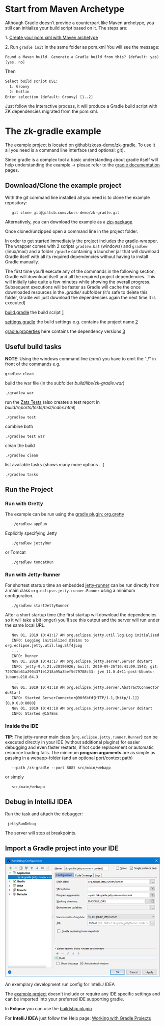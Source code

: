 

# Start from Maven Archetype

Although Gradle doesn't provide a counterpart like Maven archetype, you
still can initialize your build script based on it. The steps are:

1\. [Create your pom.xml with Maven archetype]({{site.baseurl}}/zk_installation_guide/create_and_run_your_first_zk_application_with_maven_archetype)

2\. Run `gradle init` in the same folder as pom.xml You will see the
message:

`Found a Maven build. Generate a Gradle build from this? (default: yes) [yes, no]`

Then

`Select build script DSL:`  
`  1: Groovy`  
`  2: Kotlin`  
`Enter selection (default: Groovy) [1..2]`

Just follow the interactive process, it will produce a Gradle build
script with ZK dependencies migrated from the pom.xml.

# The zk-gradle example

The example project is located on
[github/zkoss-demo/zk-gradle](https://github.com/zkoss-demo/zk-gradle).
To use it all you need is a command line interface (and optional: git).

Since gradle is a complex tool a basic understanding about gradle itself
will help understanding the example -\> please refer to the [gradle documentation](https://docs.gradle.org/) pages.

## Download/Clone the example project

With the git command line installed all you need is to clone the example
repository:

`   git clone git@github.com:zkoss-demo/zk-gradle.git`

Alternatively, you can download the example as a
[zip-package](https://github.com/zkoss-demo/zk-gradle/archive/master.zip).

Once cloned/unzipped open a command line in the project folder.

In order to get started immediately the project includes the
[gradle-wrapper](https://docs.gradle.org/current/userguide/gradle_wrapper.html).
The wrapper comes with 2 scripts `gradlew.bat` (windows) and `gradlew`
(linux/mac) and a folder `/gradle` containing a launcher jar that will
download Gradle itself with all its required dependencies without having
to install Gradle manually.

The first time you'll execute any of the commands in the following
section, Gradle will download itself and all the required project
dependencies. This will initially take quite a few minutes while showing
the overall progress. Subsequent executions will be faster as Gradle
will cache the once downloaded resources in the *.gradle/* subfolder
(it's safe to delete this folder, Gradle will just download the
dependencies again the next time it is executed)

[build.gradle](https://github.com/zkoss-demo/zk-gradle/blob/master/build.gradle)
the build script
[1](https://docs.gradle.org/current/userguide/tutorial_using_tasks.html)

[settings.gradle](https://github.com/zkoss-demo/zk-gradle/blob/master/settings.gradle)
the build settings e.g. contains the project name
[2](https://docs.gradle.org/current/dsl/org.gradle.api.initialization.Settings.html)

[gradle.properties](https://github.com/zkoss-demo/zk-gradle/blob/master/gradle.properties)
here contains the dependency versions
[3](https://docs.gradle.org/current/userguide/build_environment.html)

## Useful build tasks

**NOTE**: Using the windows command line (*cmd*) you have to omit the
"./" in front of the commands e.g.

`gradlew clean`

build the war file (in the subfolder *build/libs/zk-gradle.war*)

`./gradlew war`

run the [Zats Tests](https://www.zkoss.org/product/zats) (also creates a
test report in *build/reports/tests/test/index.html*)

`./gradlew test`

combine both

`./gradlew test war`

clean the build

`./gradlew clean`

list available tasks (shows many more options ...)

`./gradlew tasks`

## Run the Project

### Run with Gretty

The example can be run using the [gradle plugin: org.gretty](https://plugins.gradle.org/plugin/org.gretty)

`   ./gradlew appRun`

Explicitly specifying Jetty

`   ./gradlew jettyRun`

or Tomcat

`   ./gradlew tomcatRun`

### Run with Jetty-Runner

For shortest startup time an embedded
[jetty-runner](https://www.eclipse.org/jetty/documentation/current/runner.html)
can be run directly from a main class `org.eclipse.jetty.runner.Runner`
using a minimum configuration.

`   ./gradlew startJettyRunner`

After a short startup time (the first startup will download the
dependencies so it will take a bit longer) you'll see this output and
the server will run under the same local URL.

`   Nov 01, 2019 10:41:17 AM org.eclipse.jetty.util.log.Log initialized`  
`   INFO: Logging initialized @181ms to org.eclipse.jetty.util.log.Slf4jLog`  
`   ...`  
`   INFO: Runner`  
`   Nov 01, 2019 10:41:17 AM org.eclipse.jetty.server.Server doStart`  
`   INFO: jetty-9.4.21.v20190926; built: 2019-09-26T16:41:09.154Z; git: 72970db61a2904371e1218a95a3bef5d79788c33; jvm 11.0.4+11-post-Ubuntu-1ubuntu218.04.3`  
`   ...`  
`   Nov 01, 2019 10:41:18 AM org.eclipse.jetty.server.AbstractConnector doStart`  
`   INFO: Started ServerConnector@90f6bfd{HTTP/1.1,[http/1.1]}{0.0.0.0:8080}`  
`   Nov 01, 2019 10:41:18 AM org.eclipse.jetty.server.Server doStart`  
`   INFO: Started @1578ms`

### Inside the IDE

**TIP**: The jetty-runner main class (`org.eclipse.jetty.runner.Runner`)
can be executed directly in your IDE (without additional plugins) for
easier debugging and even faster restarts, if hot code replacement or
automatic resource loading fails. The minimum **program arguments** are
as simple as passing in a webapp-folder (and an optional port/context
path)

`   --path /zk-gradle --port 8085 src/main/webapp`

or simply

`   src/main/webapp`

## Debug in IntelliJ IDEA

Run the task and attach the debugger:

` jettyRunDebug`

The server will stop at breakpoints.

## Import a Gradle project into your IDE


![](images/zk-gradle-idea-run-config.png)
<figcaption>An exemplary development run config for IntelliJ
IDEA</figcaption>


The [example project](https://github.com/zkoss-demo/zk-gradle) doesn't
include or require any IDE specific settings and can be imported into
your preferred IDE supporting gradle.

In **Eclipse** you can use the [buildship plugin](https://projects.eclipse.org/projects/tools.buildship)

For **IntelliJ IDEA** just follow the Help page: [Working with Gradle Projects](https://www.jetbrains.com/help/idea/gradle.html)
